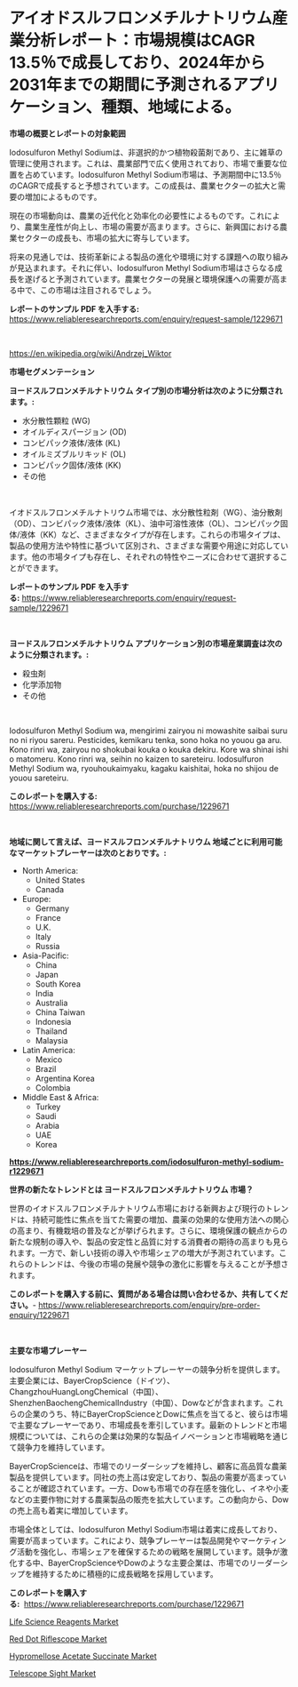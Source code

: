 <p><h1>アイオドスルフロンメチルナトリウム産業分析レポート：市場規模はCAGR 13.5％で成長しており、2024年から2031年までの期間に予測されるアプリケーション、種類、地域による。</h1></p><p><strong>市場の概要とレポートの対象範囲</strong></p>
<p><p>Iodosulfuron Methyl Sodiumは、非選択的かつ植物殺菌剤であり、主に雑草の管理に使用されます。これは、農業部門で広く使用されており、市場で重要な位置を占めています。Iodosulfuron Methyl Sodium市場は、予測期間中に13.5％のCAGRで成長すると予想されています。この成長は、農業セクターの拡大と需要の増加によるものです。</p><p>現在の市場動向は、農業の近代化と効率化の必要性によるものです。これにより、農業生産性が向上し、市場の需要が高まります。さらに、新興国における農業セクターの成長も、市場の拡大に寄与しています。</p><p>将来の見通しでは、技術革新による製品の進化や環境に対する課題への取り組みが見込まれます。それに伴い、Iodosulfuron Methyl Sodium市場はさらなる成長を遂げると予測されています。農業セクターの発展と環境保護への需要が高まる中で、この市場は注目されるでしょう。</p></p>
<p><strong>レポートのサンプル PDF を入手する:</strong> <a href="https://www.reliableresearchreports.com/enquiry/request-sample/1229671">https://www.reliableresearchreports.com/enquiry/request-sample/1229671</a></p>
<p>&nbsp;</p>
<p><a href="https://en.wikipedia.org/wiki/Andrzej_Wiktor">https://en.wikipedia.org/wiki/Andrzej_Wiktor</a></p>
<p><strong>市場セグメンテーション</strong></p>
<p><strong>ヨードスルフロンメチルナトリウム タイプ別の市場分析は次のように分類されます。:</strong></p>
<p><ul><li>水分散性顆粒 (WG)</li><li>オイルディスパージョン (OD)</li><li>コンビパック液体/液体 (KL)</li><li>オイルミズブルリキッド (OL)</li><li>コンビパック固体/液体 (KK)</li><li>その他</li></ul></p>
<p>&nbsp;</p>
<p><p>イオドスルフロンメチルナトリウム市場では、水分散性粒剤（WG）、油分散剤（OD）、コンビパック液体/液体（KL）、油中可溶性液体（OL）、コンビパック固体/液体（KK）など、さまざまなタイプが存在します。これらの市場タイプは、製品の使用方法や特性に基づいて区別され、さまざまな需要や用途に対応しています。他の市場タイプも存在し、それぞれの特性やニーズに合わせて選択することができます。</p></p>
<p><strong>レポートのサンプル PDF を入手する:</strong>&nbsp;<a href="https://www.reliableresearchreports.com/enquiry/request-sample/1229671">https://www.reliableresearchreports.com/enquiry/request-sample/1229671</a></p>
<p>&nbsp;</p>
<p><strong> ヨードスルフロンメチルナトリウム アプリケーション別の市場産業調査は次のように分類されます。:</strong></p>
<p><ul><li>殺虫剤</li><li>化学添加物</li><li>その他</li></ul></p>
<p>&nbsp;</p>
<p><p>Iodosulfuron Methyl Sodium wa, mengirimi zairyou ni mowashite saibai suru no ni riyou sareru. Pesticides, kemikaru tenka, sono hoka no youou ga aru. Kono rinri wa, zairyou no shokubai kouka o kouka dekiru. Kore wa shinai ishi o matomeru. Kono rinri wa, seihin no kaizen to sareteiru. Iodosulfuron Methyl Sodium wa, ryouhoukaimyaku, kagaku kaishitai, hoka no shijou de youou sareteiru.</p></p>
<p><strong>このレポートを購入する:</strong>&nbsp; <a href="https://www.reliableresearchreports.com/purchase/1229671">https://www.reliableresearchreports.com/purchase/1229671</a></p>
<p>&nbsp;</p>
<p><strong>地域に関して言えば、ヨードスルフロンメチルナトリウム 地域ごとに利用可能なマーケットプレーヤーは次のとおりです。:</strong></p>
<p><ul>
    <li>
        North America:
        <ul>
            <li>United States</li>
            <li>Canada</li>
        </ul>
    </li>
    <li>
        Europe:
        <ul>
            <li>Germany</li>
            <li>France</li>
            <li>U.K.</li>
            <li>Italy</li>
            <li>Russia</li>
        </ul>
    </li>
    <li>
        Asia-Pacific:
        <ul>
            <li>China</li>
            <li>Japan</li>
            <li>South Korea</li>
            <li>India</li>
            <li>Australia</li>
            <li>China Taiwan</li>
            <li>Indonesia</li>
            <li>Thailand</li>
            <li>Malaysia</li>
        </ul>
    </li>
    <li>
        Latin America:
        <ul>
            <li>Mexico</li>
            <li>Brazil</li>
            <li>Argentina Korea</li>
            <li>Colombia</li>
        </ul>
    </li>
    <li>
        Middle East & Africa:
        <ul>
            <li>Turkey</li>
            <li>Saudi</li>
            <li>Arabia</li>
            <li>UAE</li>
            <li>Korea</li>
        </ul>
    </li>
    </ul></p>
<p><strong><a href="https://www.reliableresearchreports.com/iodosulfuron-methyl-sodium-r1229671">https://www.reliableresearchreports.com/iodosulfuron-methyl-sodium-r1229671</a></strong>&nbsp;</p>
<p><strong>世界の新たなトレンドとは ヨードスルフロンメチルナトリウム 市場？</strong></p>
<p><p>世界のイオドスルフロンメチルナトリウム市場における新興および現行のトレンドは、持続可能性に焦点を当てた需要の増加、農薬の効果的な使用方法への関心の高まり、有機栽培の普及などが挙げられます。さらに、環境保護の観点からの新たな規制の導入や、製品の安定性と品質に対する消費者の期待の高まりも見られます。一方で、新しい技術の導入や市場シェアの増大が予測されています。これらのトレンドは、今後の市場の発展や競争の激化に影響を与えることが予想されます。</p></p>
<p><strong>このレポートを購入する前に、質問がある場合は問い合わせるか、共有してください。</strong>- <a href="https://www.reliableresearchreports.com/enquiry/pre-order-enquiry/1229671">https://www.reliableresearchreports.com/enquiry/pre-order-enquiry/1229671</a></p>
<p>&nbsp;</p>
<p><strong>主要な市場プレーヤー</strong></p>
<p><p>Iodosulfuron Methyl Sodium マーケットプレーヤーの競争分析を提供します。主要企業には、BayerCropScience（ドイツ）、ChangzhouHuangLongChemical（中国）、ShenzhenBaochengChemicalIndustry（中国）、Dowなどが含まれます。これらの企業のうち、特にBayerCropScienceとDowに焦点を当てると、彼らは市場で主要なプレーヤーであり、市場成長を牽引しています。最新のトレンドと市場規模については、これらの企業は効果的な製品イノベーションと市場戦略を通じて競争力を維持しています。</p><p>BayerCropScienceは、市場でのリーダーシップを維持し、顧客に高品質な農薬製品を提供しています。同社の売上高は安定しており、製品の需要が高まっていることが確認されています。一方、Dowも市場での存在感を強化し、イネや小麦などの主要作物に対する農薬製品の販売を拡大しています。この動向から、Dowの売上高も着実に増加しています。</p><p>市場全体としては、Iodosulfuron Methyl Sodium市場は着実に成長しており、需要が高まっています。これにより、競争プレーヤーは製品開発やマーケティング活動を強化し、市場シェアを確保するための戦略を展開しています。競争が激化する中、BayerCropScienceやDowのような主要企業は、市場でのリーダーシップを維持するために積極的に成長戦略を採用しています。</p></p>
<p><strong>このレポートを購入する:</strong>&nbsp;&nbsp;<a href="https://www.reliableresearchreports.com/purchase/1229671">https://www.reliableresearchreports.com/purchase/1229671</a></p>
<p><p><a href="https://issuu.com/reportprime-2/docs/life-science-reagents-market-size-2030.pptx">Life Science Reagents Market</a></p><p><a href="https://github.com/EveKerluke2023/Market-Research-Report-List-2/blob/main/red-dot-riflescope-market.md">Red Dot Riflescope Market</a></p><p><a href="https://issuu.com/reportprime-2/docs/hypromellose-acetate-succinate-market-size-2030.pp">Hypromellose Acetate Succinate Market</a></p><p><a href="https://github.com/msbsaifansami/Market-Research-Report-List-1/blob/main/telescope-sight-market.md">Telescope Sight Market</a></p></p>